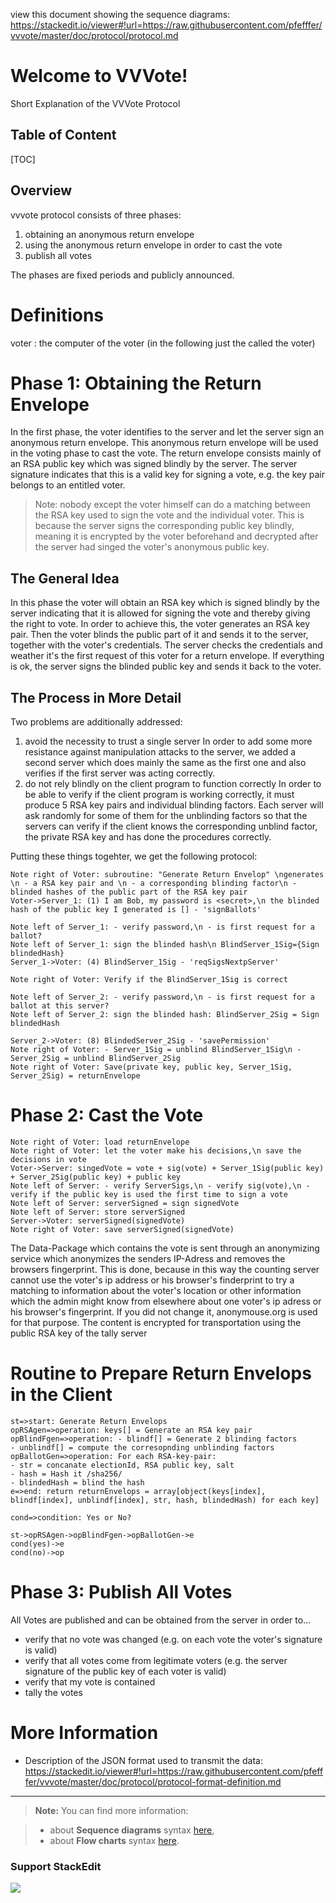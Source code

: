 view this document showing the sequence diagrams: https://stackedit.io/viewer#!url=https://raw.githubusercontent.com/pfefffer/vvvote/master/doc/protocol/protocol.md

Welcome to VVVote!
===================

Short Explanation of the VVVote Protocol

Table of Content
-----------------------
[TOC]

Overview
-------------

vvvote protocol consists of three phases:

 1. obtaining an anonymous return envelope 
 2. using the anonymous return envelope in order to cast the vote
 3. publish all votes 

The phases are fixed periods and publicly announced.

# Definitions
voter
:	the computer of the voter (in the following just the called the voter)

# Phase 1: Obtaining the Return Envelope

In the first phase, the voter identifies to the server and let the server sign an anonymous return envelope. This anonymous return envelope will be used in the voting phase to cast the vote.
The return envelope consists mainly of an RSA public key which was signed blindly by the server. The server signature indicates that this is a valid key for signing a vote, e.g. the key pair belongs to an entitled voter.
>Note: nobody except the voter himself can do a matching between the RSA key used to sign the vote and the individual voter. This is because the server signs the corresponding public key blindly, meaning it is encrypted by the voter beforehand and decrypted after the server had singed the voter's anonymous public key. 

## The General Idea

In this phase the voter will obtain an RSA key which is signed blindly by the server indicating that it is allowed for signing the vote and thereby giving the right to vote.
In order to achieve this, the voter generates an RSA key pair. Then the voter blinds the public part of it and sends it to the server, together with the voter's credentials. 
The server checks the credentials and weather it's the first request of this voter for a return envelope. If everything is ok, the server signs the blinded public key and sends it back to the voter.

## The Process in More Detail
Two problems are additionally addressed:

1. avoid the necessity to trust a single server
In order to add some more resistance against manipulation attacks to the server, we added a second server which does mainly the same as the first one and also verifies if the first server was acting correctly. 
2. do not rely blindly on the client program to function correctly
In order to be able to verify if the client program is working correctly, it must produce 5 RSA key pairs and individual blinding factors. Each server will ask randomly for some of them for the unblinding factors so that the servers can verify if the client knows the corresponding unblind factor, the private RSA key and has done the procedures correctly.

Putting these things togehter, we get the following protocol:


```sequence
Note right of Voter: subroutine: "Generate Return Envelop" \ngenerates \n - a RSA key pair and \n - a corresponding blinding factor\n - blinded hashes of the public part of the RSA key pair
Voter->Server_1: (1) I am Bob, my password is <secret>,\n the blinded hash of the public key I generated is [] - 'signBallots'

Note left of Server_1: - verify password,\n - is first request for a ballot?
Note left of Server_1: sign the blinded hash\n BlindServer_1Sig={Sign blindedHash}
Server_1->Voter: (4) BlindServer_1Sig - 'reqSigsNextpServer'

Note right of Voter: Verify if the BlindServer_1Sig is correct

Note left of Server_2: - verify password,\n - is first request for a ballot at this server?
Note left of Server_2: sign the blinded hash: BlindServer_2Sig = Sign blindedHash

Server_2->Voter: (8) BlindedServer_2Sig - 'savePermission'
Note right of Voter: - Server_1Sig = unblind BlindServer_1Sig\n - Server_2Sig = unblind BlindServer_2Sig
Note right of Voter: Save(private key, public key, Server_1Sig, Server_2Sig) = returnEnvelope
```

# Phase 2: Cast the Vote
```sequence
Note right of Voter: load returnEnvelope
Note right of Voter: let the voter make his decisions,\n save the decisions in vote
Voter->Server: singedVote = vote + sig(vote) + Server_1Sig(public key) + Server_2Sig(public key) + public key
Note left of Server: - verify ServerSigs,\n - verify sig(vote),\n - verify if the public key is used the first time to sign a vote
Note left of Server: serverSigned = sign signedVote
Note left of Server: store serverSigned 
Server->Voter: serverSigned(signedVote) 
Note right of Voter: save serverSigned(signedVote)
```
The Data-Package which contains the vote is sent through an anonymizing service which anonymizes the senders IP-Adress and removes the browsers fingerprint. This is done, because in this way the counting server cannot use the voter's ip address or his browser's finderprint to try a matching to information about the voter's location or other information which the admin might know from elsewhere about one voter's ip adress or his browser's fingerprint. If you did not change it, anonymouse.org is used for that purpose.
The content is encrypted for transportation using the public RSA key of the tally server


# Routine to Prepare Return Envelops in the Client 
```flow
st=>start: Generate Return Envelops
opRSAgen=>operation: keys[] = Generate an RSA key pair
opBlindFgen=>operation: - blindf[] = Generate 2 blinding factors 
- unblindf[] = compute the corresopnding unblinding factors
opBallotGen=>operation: For each RSA-key-pair:
- str = concanate electionId, RSA public key, salt
- hash = Hash it /sha256/
- blindedHash = blind the hash
e=>end: return returnEnvelops = array[object(keys[index], blindf[index], unblindf[index], str, hash, blindedHash) for each key]

cond=>condition: Yes or No?

st->opRSAgen->opBlindFgen->opBallotGen->e
cond(yes)->e
cond(no)->op
```

# Phase 3: Publish All Votes
All Votes are published and can be obtained from the server in order to...

 - verify that no vote was changed (e.g. on each vote the voter's signature is valid)
 - verify that all votes come from legitimate voters (e.g. the server signature of the public key of each voter is valid)
 - verify that my vote is contained
 - tally the votes



# More Information
 - Description of the JSON format used to transmit the data:   https://stackedit.io/viewer#!url=https://raw.githubusercontent.com/pfefffer/vvvote/master/doc/protocol/protocol-format-definition.md

-----
> **Note:** You can find more information:

> - about **Sequence diagrams** syntax [here][7],
> - about **Flow charts** syntax [here][8].

### Support StackEdit

[![](https://cdn.monetizejs.com/resources/button-32.png)](https://monetizejs.com/authorize?client_id=ESTHdCYOi18iLhhO&summary=true)

  [^stackedit]: [StackEdit](https://stackedit.io/) is a full-featured, open-source Markdown editor based on PageDown, the Markdown library used by Stack Overflow and the other Stack Exchange sites.


  [1]: http://math.stackexchange.com/
  [2]: http://daringfireball.net/projects/markdown/syntax "Markdown"
  [3]: https://github.com/jmcmanus/pagedown-extra "Pagedown Extra"
  [4]: http://meta.math.stackexchange.com/questions/5020/mathjax-basic-tutorial-and-quick-reference
  [5]: https://code.google.com/p/google-code-prettify/
  [6]: http://highlightjs.org/
  [7]: http://bramp.github.io/js-sequence-diagrams/
  [8]: http://adrai.github.io/flowchart.js/

